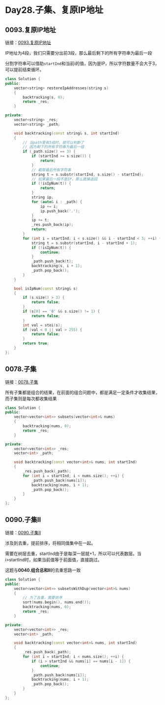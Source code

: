 # Day28.子集、复原IP地址

## 0093.复原IP地址

链接：[0093.复原IP地址](https://leetcode.cn/problems/restore-ip-addresses/)

IP地址为4段，我们只需要分出前3段，那么最后剩下的所有字符串为最后一段

分割字符串可以借助`startInd`和当前i的值，因为是IP，所以字符数量不会大于3，可以提前结束循环。

```c++
class Solution {
public:
    vector<string> restoreIpAddresses(string s)
    {
        backtracking(s, 0);
        return _res;
    }

private:
    vector<string> _res;
    vector<string> _path;

    void backtracking(const string& s, int startInd)
    {
        // 当path里有3组时，就可以判断了
        // 因为剩下的所有字符串为最后一组
        if (_path.size() == 3) {
            if (startInd >= s.size()) {
                return;
            }
            // 截取最后所有字符串
            string t = s.substr(startInd, s.size() - startInd);
            // 如果最后一段不是IP，那么直接返回
            if (!isIpNum(t)) {
                return;
            }
            string ip;
            for (auto& i : _path) {
                ip += i;
                ip.push_back('.');
            }
            ip += t;
            _res.push_back(ip);
            return;
        }
        for (int i = startInd; i < s.size() && i - startInd < 3; ++i) {
            string t = s.substr(startInd, i - startInd + 1);
            if (!isIpNum(t)) {
                continue;
            }
            _path.push_back(t);
            backtracking(s, i + 1);
            _path.pop_back();
        }
    }

    bool isIpNum(const string& s)
    {
        if (s.size() > 3) {
            return false;
        }
        if (s[0] == '0' && s.size() != 1) {
            return false;
        }
        int val = stoi(s);
        if (val < 0 || val > 255) {
            return false;
        }
        return true;
    }
};

```


## 0078.子集

链接：[0078.子集](https://leetcode.cn/problems/subsets/)

所有子集都是组合的结果，在前面的组合问题中，都是满足一定条件才收集结果，而子集则是每次都收集结果

```c++
class Solution {
public:
    vector<vector<int>> subsets(vector<int>& nums)
    {
        backtracking(nums, 0);
        return _res;
    }

private:
    vector<vector<int>> _res;
    vector<int> _path;

    void backtracking(const vector<int>& nums, int startInd)
    {
        _res.push_back(_path);
        for (int i = startInd; i < nums.size(); ++i) {
            _path.push_back(nums[i]);
            backtracking(nums, i + 1);
            _path.pop_back();
        }
    }
};

```


## 0090.子集II

链接：[0090.子集II](https://leetcode.cn/problems/subsets-ii/)

涉及到去重，提前排序，将相同值集中在一起。

需要在树层去重，startInd由于是每深一层就+1，所以可以代表数层。当i>startInd时，如果当前值等于前面值，直接跳过。

这题与**0040.组合总和II**的去重思路一致

```c++
class Solution {
public:
    vector<vector<int>> subsetsWithDup(vector<int>& nums)
    {
        // 为了去重，需要排序
        sort(nums.begin(), nums.end());
        backtracking(nums, 0);
        return _res;
    }

private:
    vector<vector<int>> _res;
    vector<int> _path;

    void backtracking(const vector<int>& nums, int startInd)
    {
        _res.push_back(_path);
        for (int i = startInd; i < nums.size(); ++i) {
            if (i > startInd && nums[i] == nums[i - 1]) {
                continue;
            }
            _path.push_back(nums[i]);
            backtracking(nums, i + 1);
            _path.pop_back();
        }
    }
};

```
